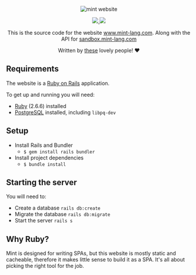 
<p align="center">
  <img src="https://github.com/mint-lang/mint-website-rails/blob/master/banner.png?raw=true" alt="mint website"></img>
</p>         

<p align="center"> 

<a href="https://gitter.im/mint-lang/Lobby" target="_blank">
	<img src="https://img.shields.io/gitter/room/7d924c483d0d9dff10763921aea2038e660e1252/68747470733a2f2f6261646765732e6769747465722e696d2f67697474657248512f6769747465722e737667" />
</a>

<a href="https://discord.gg/NXFUJs2" target="_blank">
	<img src="https://img.shields.io/discord/698214718241767445?color=7289DA&label=Discord&style=plastic" />
</a>
</p>

<p align="center">
	This is the source code for the website <a href="https://www.mint-lang.com" target="_blank">www.mint-lang.com</a>. Along with the API for <a href="https://sandbox.mint-lang.com" target="_blank">sandbox.mint-lang.com</a>
</p>

<p align="center">
	Written by <a href="https://github.com/mint-lang/mint-website-rails/graphs/contributors" target="blank">these</a> lovely people! ❤️
</p>


## Requirements

The website is a [Ruby on Rails](https://rubyonrails.org/) application.

To get up and running you will need:

-   [Ruby](https://www.ruby-lang.org/en/)  (2.6.6) installed
-   [PostgreSQL](https://www.postgresql.org/)  installed, including  `libpq-dev`

## Setup
-   Install Rails and Bundler
    -   `$ gem install rails bundler`
-   Install project dependencies
    -   `$ bundle install`

## Starting the server

You will need to:

-   Create a database  `rails db:create`
-   Migrate the database  `rails db:migrate`
-   Start the server  `rails s`

## [](https://github.com/Multimegamander/mint-website-rails#why-ruby)Why Ruby?

Mint is designed for writing SPAs, but this website is mostly static and cacheable, therefore it makes little sense to build it as a SPA. It's all about picking the right tool for the job.

